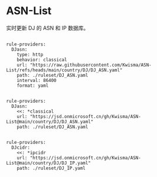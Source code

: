 
# ASN-List

实时更新 DJ 的 ASN 和 IP 数据库。

<pre><code class="language-javascript">
rule-providers:
  DJasn:
    type: http
    behavior: classical
    url: "https://raw.githubusercontent.com/Kwisma/ASN-List/refs/heads/main/country/DJ/DJ_ASN.yaml"
    path: ./ruleset/DJ_ASN.yaml
    interval: 86400
    format: yaml
</code></pre>

<pre><code class="language-javascript">
rule-providers:
  DJasn:
    <<: *classical
    url: "https://jsd.onmicrosoft.cn/gh/Kwisma/ASN-List@main/country/DJ/DJ_ASN.yaml"
    path: ./ruleset/DJ_ASN.yaml
</code></pre>

<pre><code class="language-javascript">
rule-providers:
  DJcidr:
    <<: *ipcidr
    url: "https://jsd.onmicrosoft.cn/gh/Kwisma/ASN-List@main/country/DJ/DJ_IP.yaml"
    path: ./ruleset/DJ_IP.yaml
</code></pre>